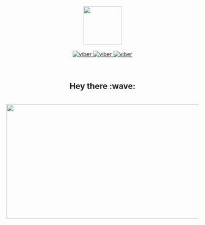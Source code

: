 <div id="header" align="center">
    <img src="https://media.giphy.com/media/M9gbBd9nbDrOTu1Mqx/giphy.gif" width="100"/>
    <br>
    <br>
    <div id="badges">
        <a href="viber://chat?number=%2B380986697772" target="_blank">
            <img src="https://img.shields.io/badge/Viber-slateblue?style=for-the-badge&logo=Viber&logoColor=white" alt="viber"/>
        </a>
        <a href="https://t.me/sovavit" target="_blank">
            <img src="https://img.shields.io/badge/Telegram-blue?style=for-the-badge&logo=telegram&logoColor=white" alt="viber"/>
        </a>
         <a href="mailto:sova2011@gmail.com" target="_blank">
            <img src="https://img.shields.io/badge/Google-red?style=for-the-badge&logo=google&logoColor=white" alt="viber"/>
        </a>
    </div>
    <br>
    <img src="https://komarev.com/ghpvc/?username=bigWebOwl&style=flat-square&color=blue" alt=""/>
</div>
<br>
<h2 align="center">Hey there :wave:</h2>
<br>
<div align="center">
  <img src="https://media.giphy.com/media/dWesBcTLavkZuG35MI/giphy.gif" width="600" height="300"/>
</div>


